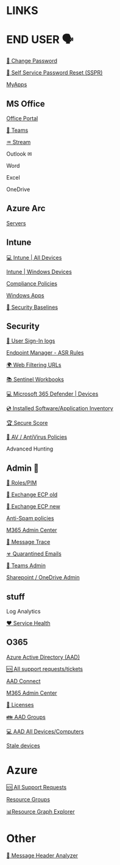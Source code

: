 # LINKS

# END USER 🗣

[🔑 Change Password](https://account.activedirectory.windowsazure.com/ChangePassword.aspx)

[🔑 Self Service Password Reset (SSPR)](https://passwordreset.microsoftonline.com)

[MyApps](https://myapps.microsoft.com/)

## MS Office

[Office Portal](https://www.office.com/?auth=2)

[💬 Teams ](https://teams.microsoft.com/_#/conversations/)

[♒ Stream](https://www.office.com/launch/stream?auth=2)

Outlook ✉

Word

Excel

OneDrive

## Azure Arc

[Servers](https://portal.azure.com/#view/Microsoft_Azure_HybridCompute/AzureArcCenterBlade/~/servers)


## Intune

[💻 Intune | All Devices](https://endpoint.microsoft.com/#view/Microsoft_Intune_DeviceSettings/DevicesMenu/~/mDMDevicesPreview)

[Intune | Windows Devices](https://endpoint.microsoft.com/#view/Microsoft_Intune_DeviceSettings/DevicesWindowsMenu/~/windowsDevices)

[Compliance Policies](https://endpoint.microsoft.com/#view/Microsoft_Intune_DeviceSettings/DevicesWindowsMenu/~/compliancePolicies)

[Windows Apps](https://endpoint.microsoft.com/#view/Microsoft_Intune_DeviceSettings/AppsWindowsMenu/~/windowsApps)

[🔐 Security Baselines](https://endpoint.microsoft.com/#view/Microsoft_Intune_Workflows/SecurityManagementMenu/~/securityBaselines)

## Security

[👤 User Sign-In logs](https://endpoint.microsoft.com/#view/Microsoft_AAD_UsersAndTenants/UserManagementMenuBlade/~/SignIns)

[Endpoint Manager - ASR Rules](https://endpoint.microsoft.com/#blade/Microsoft_Intune_Workflows/SecurityManagementMenu/asr)

[🌍 Web Filtering URLs](https://security.microsoft.com/webcontentfilteringcategoriesdetailspage?viewid=domains)

[📚 Sentinel Workbooks](https://portal.azure.com/#view/Microsoft_Azure_Security_Insights/MainMenuBlade/~/9/id/%2Fsubscriptions%2F30e05503-80db-46f8-887b-aa6207a9fb27%2Fresourcegroups%2Ftsec-siem-rg-auc%2Fproviders%2Fmicrosoft.securityinsightsarg%2Fsentinel%2Fauc-siem-loa)

[💻 Microsoft 365 Defender | Devices](https://security.microsoft.com/machines?tid=fd43fd6a-a54c-42be-bf74-e2aebb3a05fa)

[💿 Installed Software/Application Inventory](https://security.microsoft.com/vulnerability-management-inventories/applications?tid=fd43fd6a-a54c-42be-bf74-e2aebb3a05fa)

[ 🏆 Secure Score ](https://security.microsoft.com/securescore?viewid=actions&tid=fd43fd6a-a54c-42be-bf74-e2aebb3a05fa)

[🐛 AV / AntiVirus Policies](https://endpoint.microsoft.com/#view/Microsoft_Intune_Workflows/SecurityManagementMenu/~/antivirus)

Advanced Hunting

## Admin 🔞

[💎 Roles/PIM](https://portal.azure.com/#view/Microsoft_Azure_PIMCommon/ActivationMenuBlade/~/aadmigratedroles/provider/aadroles)

[📧 Exchange ECP old ]()

[📧 Exchange ECP new ]()

[Anti-Spam policies](https://security.microsoft.com/antispam?tid=fd43fd6a-a54c-42be-bf74-e2aebb3a05fa)

[M365 Admin Center](https://admin.microsoft.com/Adminportal/Home#/homepage)

[📧 Message Trace](https://admin.exchange.microsoft.com/#/messagetrace)

[☣ Quarantined Emails](https://security.microsoft.com/quarantine?viewid=Email&tid=fd43fd6a-a54c-42be-bf74-e2aebb3a05fa)

[💬 Teams Admin](https://admin.teams.microsoft.com/dashboard)

[Sharepoint / OneDrive Admin](https://ffmaau-admin.sharepoint.com/_layouts/15/online/AdminHome.aspx#/home)

## stuff

Log Analytics 

[❤ Service Health](https://admin.microsoft.com/Adminportal/Home?source=applauncher#/servicehealth)

## O365

[Azure Active Directory (AAD)](https://aad.portal.azure.com/#blade/Microsoft_AAD_IAM/ActiveDirectoryMenuBlade)

[🆘 All support requests/tickets](https://aad.portal.azure.com/#view/Microsoft_Azure_Support/HelpAndSupportBlade/~/managesupportrequest)

[AAD Connect](https://aad.portal.azure.com/#view/Microsoft_AAD_IAM/DirectoriesADConnectBlade)

[M365 Admin Center](https://admin.microsoft.com/Adminportal/Home#/homepage)

[📑 Licenses](https://admin.microsoft.com/Adminportal/Home#/licenses)

[👪 AAD Groups](https://entra.microsoft.com/#view/Microsoft_AAD_IAM/GroupsManagementMenuBlade/~/AllGroups/menuId/AllGroups)

[💻 AAD All Devices/Computers](https://entra.microsoft.com/#view/Microsoft_AAD_Devices/DevicesMenuBlade/~/Devices/menuId/Devices)

[Stale devices](https://aad.portal.azure.com/#view/Microsoft_AAD_Devices/DevicesList.ReactView/initQuery~/%7B%22lastLogonStartTimeStamp%22%3A%221970-01-01T00%3A00%3A00.000Z%22%2C%22lastLogonEndTimeStamp%22%3A%222022-08-26T06%3A13%3A44.861Z%22%7D/mezzoEnabled~/true)


# Azure

[🆘 All Support Requests](https://portal.azure.com/#view/Microsoft_Azure_Support/HelpAndSupportBlade/~/managesupportrequest)

[Resource Groups](https://portal.azure.com/#view/HubsExtension/BrowseResourceGroups)

[📊Resource Graph Explorer](https://portal.azure.com/#view/HubsExtension/ArgQueryBlade)

# Other

[📧 Message Header Analyzer](https://mha.azurewebsites.net/pages/mha.html)
